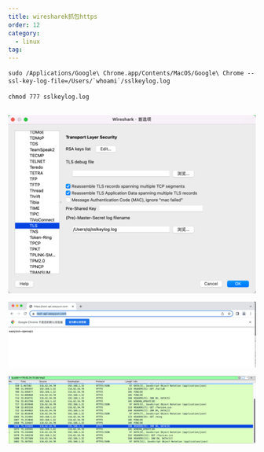 ```yaml
---
title: wiresharek抓包https
order: 12
category:
  - linux
tag:
---
```


```shell
sudo /Applications/Google\ Chrome.app/Contents/MacOS/Google\ Chrome --ssl-key-log-file=/Users/`whoami`/sslkeylog.log

chmod 777 sslkeylog.log


```

![](./assets/wireshark.png)


![](./assets/wireshark-chorm.png)

![](./assets/wireshark-https.png)
